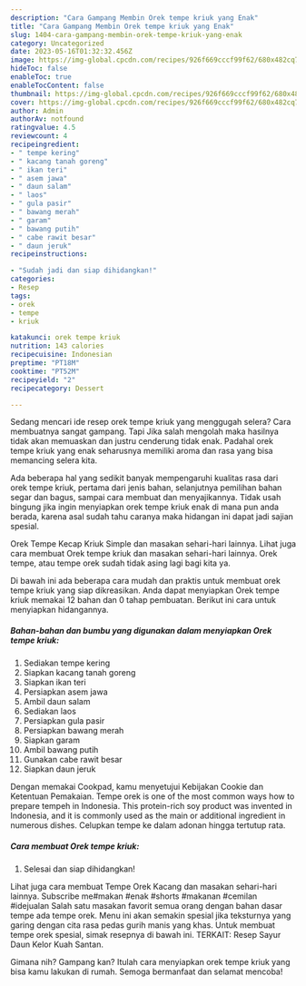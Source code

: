 ```yaml
---
description: "Cara Gampang Membin Orek tempe kriuk yang Enak"
title: "Cara Gampang Membin Orek tempe kriuk yang Enak"
slug: 1404-cara-gampang-membin-orek-tempe-kriuk-yang-enak
category: Uncategorized
date: 2023-05-16T01:32:32.456Z
image: https://img-global.cpcdn.com/recipes/926f669cccf99f62/680x482cq70/orek-tempe-kriuk-foto-resep-utama.jpg
hideToc: false
enableToc: true
enableTocContent: false
thumbnail: https://img-global.cpcdn.com/recipes/926f669cccf99f62/680x482cq70/orek-tempe-kriuk-foto-resep-utama.jpg
cover: https://img-global.cpcdn.com/recipes/926f669cccf99f62/680x482cq70/orek-tempe-kriuk-foto-resep-utama.jpg
author: Admin
authorAv: notfound
ratingvalue: 4.5
reviewcount: 4
recipeingredient:
- " tempe kering"
- " kacang tanah goreng"
- " ikan teri"
- " asem jawa"
- " daun salam"
- " laos"
- " gula pasir"
- " bawang merah"
- " garam"
- " bawang putih"
- " cabe rawit besar"
- " daun jeruk"
recipeinstructions:

- "Sudah jadi dan siap dihidangkan!"
categories:
- Resep
tags:
- orek
- tempe
- kriuk

katakunci: orek tempe kriuk 
nutrition: 143 calories
recipecuisine: Indonesian
preptime: "PT18M"
cooktime: "PT52M"
recipeyield: "2"
recipecategory: Dessert

---
```



Sedang mencari ide resep orek tempe kriuk yang menggugah selera? Cara membuatnya sangat gampang. Tapi Jika salah mengolah maka hasilnya tidak akan memuaskan dan justru cenderung tidak enak. Padahal orek tempe kriuk yang enak seharusnya memiliki aroma dan rasa yang bisa memancing selera kita.


Ada beberapa hal yang sedikit banyak mempengaruhi kualitas rasa dari orek tempe kriuk, pertama dari jenis bahan, selanjutnya pemilihan bahan segar dan bagus, sampai cara membuat dan menyajikannya. Tidak usah bingung jika ingin menyiapkan orek tempe kriuk enak di mana pun anda berada, karena asal sudah tahu caranya maka hidangan ini dapat jadi sajian spesial.

Orek Tempe Kecap Kriuk Simple dan masakan sehari-hari lainnya. Lihat juga cara membuat Orek tempe kriuk dan masakan sehari-hari lainnya. Orek tempe, atau tempe orek sudah tidak asing lagi bagi kita ya.


Di bawah ini ada beberapa cara mudah dan praktis untuk membuat orek tempe kriuk yang siap dikreasikan. Anda dapat menyiapkan Orek tempe kriuk memakai 12 bahan dan 0 tahap pembuatan. Berikut ini cara untuk menyiapkan hidangannya.

<!--inarticleads1-->

##### Bahan-bahan dan bumbu yang digunakan dalam menyiapkan Orek tempe kriuk:

1. Sediakan  tempe kering
1. Siapkan  kacang tanah goreng
1. Siapkan  ikan teri
1. Persiapkan  asem jawa
1. Ambil  daun salam
1. Sediakan  laos
1. Persiapkan  gula pasir
1. Persiapkan  bawang merah
1. Siapkan  garam
1. Ambil  bawang putih
1. Gunakan  cabe rawit besar
1. Siapkan  daun jeruk


Dengan memakai Cookpad, kamu menyetujui Kebijakan Cookie dan Ketentuan Pemakaian. Tempe orek is one of the most common ways how to prepare tempeh in Indonesia. This protein-rich soy product was invented in Indonesia, and it is commonly used as the main or additional ingredient in numerous dishes. Celupkan tempe ke dalam adonan hingga tertutup rata. 

<!--inarticleads2-->

##### Cara membuat Orek tempe kriuk:


1. Selesai dan siap dihidangkan!

Lihat juga cara membuat Tempe Orek Kacang dan masakan sehari-hari lainnya. Subscribe me#makan #enak #shorts #makanan #cemilan #idejualan Salah satu masakan favorit semua orang dengan bahan dasar tempe ada tempe orek. Menu ini akan semakin spesial jika teksturnya yang garing dengan cita rasa pedas gurih manis yang khas. Untuk membuat tempe orek spesial, simak resepnya di bawah ini. TERKAIT: Resep Sayur Daun Kelor Kuah Santan. 

Gimana nih? Gampang kan? Itulah cara menyiapkan orek tempe kriuk yang bisa kamu lakukan di rumah. Semoga bermanfaat dan selamat mencoba!

